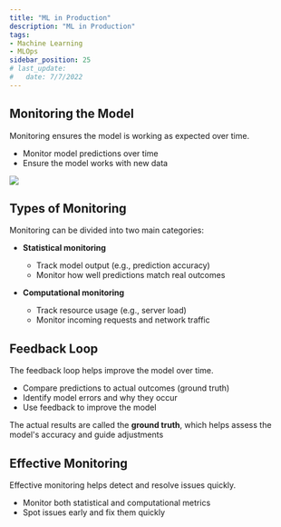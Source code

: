 ```yaml
---
title: "ML in Production"
description: "ML in Production"
tags: 
- Machine Learning
- MLOps
sidebar_position: 25
# last_update:
#   date: 7/7/2022
---
```


## Monitoring the Model  

Monitoring ensures the model is working as expected over time.

- Monitor model predictions over time  
- Ensure the model works with new data

<div class="img-center"> 

![](/img/docs/Screenshot-2025-03-19-002202.png)

</div>


## Types of Monitoring  

Monitoring can be divided into two main categories:

- **Statistical monitoring**

  - Track model output (e.g., prediction accuracy)  
  - Monitor how well predictions match real outcomes  

- **Computational monitoring**

  - Track resource usage (e.g., server load)  
  - Monitor incoming requests and network traffic


## Feedback Loop  

The feedback loop helps improve the model over time.

- Compare predictions to actual outcomes (ground truth)  
- Identify model errors and why they occur  
- Use feedback to improve the model

The actual results are called the **ground truth**, which helps assess the model's accuracy and guide adjustments

## Effective Monitoring 

Effective monitoring helps detect and resolve issues quickly.

- Monitor both statistical and computational metrics  
- Spot issues early and fix them quickly